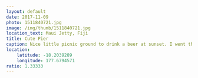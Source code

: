 ```yaml
---
layout: default
date: 2017-11-09
photo: 1511840721.jpg
image: /img/thumb/1511840721.jpg
location_text: Maui Jetty, Fiji
title: Cute Pier
caption: Nice little picnic ground to drink a beer at sunset. I went there with some friends from the Beachhouse and had a nice evening eating pizza and everything!
location:
    latitude: -18.2039289
    longitude: 177.6794571
ratio: 1.33333
---
```

